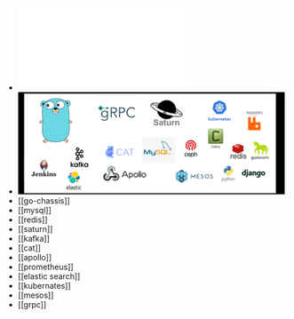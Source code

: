 - ![2.2.5%20go-Chassis%20%E5%9C%A8%20shopee%20%E4%BE%9B%E5%BA%94%E9%93%BE%E7%9A%84%E5%AE%9E%E8%B7%B5.pdf](../assets/storages/logseq-plugin-confirmation-hyperlink/2.2.5%20go-Chassis%20%E5%9C%A8%20shopee%20%E4%BE%9B%E5%BA%94%E9%93%BE%E7%9A%84%E5%AE%9E%E8%B7%B5.pdf)
- ![image.png](../assets/image_1718610101671_0.png)
- [[go-chassis]]
- [[mysql]]
- [[redis]]
- [[saturn]]
- [[kafka]]
- [[cat]]
- [[apollo]]
- [[prometheus]]
- [[elastic search]]
- [[kubernates]]
- [[mesos]]
- [[grpc]]